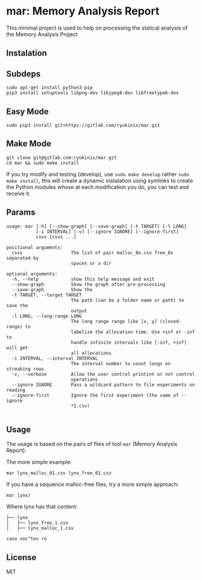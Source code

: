 # mar: Memory Analysis Report

This minimal project is used to help on processing the statical analysis of the Memory Analysis Project

## Instalation

## Subdeps
```
sudo apt-get install python3-pip
pip3 install setuptools libpng-dev libjpeg8-dev libfreetype6-dev
``` 

## Easy Mode

```
sudo pip3 install git+https://gitlab.com/ryukinix/mar.git
```

## Make Mode
```
git clone git@gitlab.com:ryukinix/mar.git
cd mar && sudo make install
```

If you try modify and testing (develop), use `sudo make develop` rather `sudo make install`, this will create a dynamic instalation using symlinks to create the Python modules whose at each modification you do, you can test and receive it.

## Params

```
usage: mar [-h] [--show-graph] [--save-graph] [-t TARGET] [-l LONG]
           [-i INTERVAL] [-v] [--ignore IGNORE] [--ignore-first]
           csvs [csvs ...]

positional arguments:
  csvs                  The list of pair malloc_0x.csv free_0x separated by
                        spaces or a dir

optional arguments:
  -h, --help            show this help message and exit
  --show-graph          Show the graph after pre-processing
  --save-graph          Show the
  -t TARGET, --target TARGET
                        The path (can be a folder name or path) to save the
                        output
  -l LONG, --long-range LONG
                        The long range range like [x, y] (closed-range) to
                        labelize the allocation time. Use +inf or -inf to
                        handle infinite intervals like [-inf, +inf] will get
                        all allocations
  -i INTERVAL, --interval INTERVAL
                        The interval number to count longs on streaking rows
  -v, --verbose         Allow the user control printint or not control
                        operations
  --ignore IGNORE       Pass a wildcard pattern to file experiments on reading
  --ignore-first        Ignore the first experiment (the same of --ignore
                        *1.csv)


```



## Usage

The usage is based on the pairs of files of tool `mar` (Memory Analysis Report):

The more simple example:
```
mar lynx_malloc_01.csv lynx_free_01.csv
```

If you have a sequence malloc-free files, try a more simple approach:

```
mar lynx/
``` 

Where lynx has that content:


```
├── lynx
│   ├── lynx_free_1.csv
│   ├── lynx_malloc_1.csv

caso voc^tov ro
``` 

## License
MIT